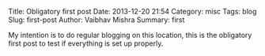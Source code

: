 Title: Obligatory first post
Date: 2013-12-20 21:54
Category: misc
Tags: blog
Slug: first-post
Author: Vaibhav Mishra
Summary: first

My intention is to do regular blogging on this location, this is the obligatory first post to test if everything
is set up properly.
